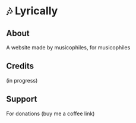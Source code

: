 # 🎶 Lyrically

## About
A website made by musicophiles, for musicophiles

## Credits
(in progress)

## Support
For donations (buy me a coffee link)
